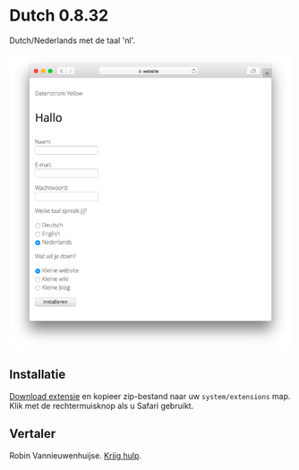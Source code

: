 # Dutch 0.8.32

Dutch/Nederlands met de taal 'nl'.

<p align="center"><img src="dutch-screenshot.png?raw=true" alt="Screenshot"></p>

## Installatie

[Download extensie](https://github.com/datenstrom/yellow-extensions/raw/main/downloads/dutch.zip) en kopieer zip-bestand naar uw `system/extensions` map. Klik met de rechtermuisknop als u Safari gebruikt.

## Vertaler

Robin Vannieuwenhuijse. [Krijg hulp](https://datenstrom.se/yellow/help/).
